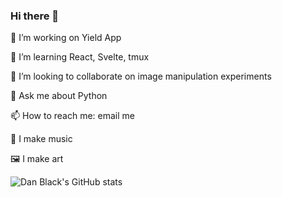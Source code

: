 ### Hi there 👋

🔭 I’m working on Yield App

🌱 I’m learning React, Svelte, tmux

👯 I’m looking to collaborate on image manipulation experiments

💬 Ask me about Python

📫 How to reach me: email me

🎸 I make music

🖼 I make art

<!--
**dyspop/dyspop** is a ✨ _special_ ✨ repository because its `README.md` (this file) appears on your GitHub profile.

Here are some ideas to get you started:

- 🔭 I’m currently working on ...
- 🌱 I’m currently learning ...
- 👯 I’m looking to collaborate on ...
- 🤔 I’m looking for help with ...
- 💬 Ask me about ...
- 📫 How to reach me: ...
- 😄 Pronouns: ...
- ⚡ Fun fact: ...
-->

![Dan Black's GitHub stats](https://github-readme-stats.vercel.app/api?username=dyspop&count_private=true&include_all_commits=true&show_icons=true&title_color=ffffff&icon_color=f2d9dd&text_color=f0dbd9&bg_color=145,000000,595354,825258,543855,568237,357374,882675,772476,274267,865874,475832,276336,575823,563477,262762,252434,566673,777774,727738,255254,256868,775477,527265,533364,242866,262375,657564,544882,226334,845773,563776,365287,262423,547665,747383,834262,823824,575634,437322,388878,486244,243755,263273,528437,457848,636763,676734,766744,346486,887335,372268,736727,483388,646777,848636,446345,632536,634865,587253,286734,588564,553226,227856,862784,422546,474534,428673,443357,483266,473467,842456,732582,847636,425773,782378,853764,727427,364226,622828,348888,768656,857824,265868,888222,478232,246345,432553,223746,663782,552883,752284,226275,252374,785554,685373,626374,342756,466264,837537,227343,772287,824675,834557,446767,683757,252273,854245,632488,574472,825584,588342,653588,636324,456448,645248,854777,373347,482248,845848,434553,283765,636627,858255,234548,473687,544222,473844,878883,886365,573857,356774,528627,278866,522262,853462,667474,246678,876826,228352,748625,335566,765836,863733,386747,544865,667854,256757,283474,337626,748366,752734,733687,738664,764687,366748,686248,758573,426633,356746,845578,457446,235423,664638,734875,256547,563832,858558,648733,273385,577763,335672,643655,723432,574263,876882,373758,555638,673387,586682,277238,762378,823462,444387,623354,762372,628272,675447,257743,584366,367775,327376,246563,265677,738625,488578,783732,565456,747328,834452,463556,266683,566576,728463,426485,383862,566423,648686,626753,282722,232233,663473,848768,558687,558726,746783,325542,475534,225728,723632,733887,644537,772447,643373,562866,475547,668686,377586,256563,486247,234647,527468,234822,322884,645866,756882,468742,865256,274366,843673,575476,265773,288373,866628,445345,375234,362837,843468,688374,325784,733782,872744,248364,544422,434758,744244,357674,823787,237328,000000&hide_border=true)
